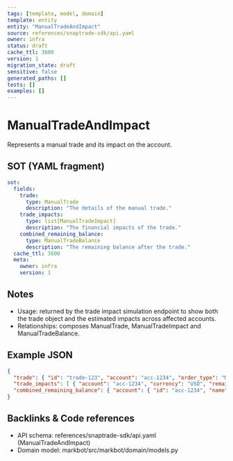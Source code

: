 ```yaml
---
tags: [template, model, domain]
template: entity
entity: "ManualTradeAndImpact"
source: references/snaptrade-sdk/api.yaml
owner: infra
status: draft
cache_ttl: 3600
version: 1
migration_state: draft
sensitive: false
generated_paths: []
tests: []
examples: []
---
```


# ManualTradeAndImpact

Represents a manual trade and its impact on the account.

## SOT (YAML fragment)
```yaml
sot:
  fields:
    trade:
      type: ManualTrade
      description: "The details of the manual trade."
    trade_impacts:
      type: list[ManualTradeImpact]
      description: "The financial impacts of the trade."
    combined_remaining_balance:
      type: ManualTradeBalance
      description: "The remaining balance after the trade."
  cache_ttl: 3600
  meta:
    owner: infra
    version: 1
```

## Notes
- Usage: returned by the trade impact simulation endpoint to show both the trade object and the estimated impacts across affected accounts.
- Relationships: composes ManualTrade, ManualTradeImpact and ManualTradeBalance.

## Example JSON
```json
{
  "trade": { "id": "trade-123", "account": "acc-1234", "order_type": "Market", "time_in_force": "GTC", "symbol": { "universal_symbol_id": "..." }, "action": "BUY", "units": 10 },
  "trade_impacts": [ { "account": "acc-1234", "currency": "USD", "remaining_cash": 10000.0, "estimated_commission": 1.25 } ],
  "combined_remaining_balance": { "account": { "id": "acc-1234", "name": "Main" }, "currency": { "code": "USD" }, "cash": 10000.0 }
}
```

## Backlinks & Code references
- API schema: references/snaptrade-sdk/api.yaml (ManualTradeAndImpact)
- Domain model: markbot/src/markbot/domain/models.py
